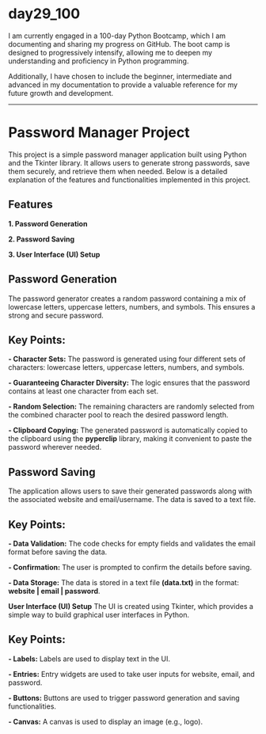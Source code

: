 # day29_100
I am currently engaged in a 100-day Python Bootcamp, which I am documenting and sharing my progress on GitHub. The boot camp is designed to progressively intensify, allowing me to deepen my understanding and proficiency in Python programming.

Additionally, I have chosen to include the beginner, intermediate and advanced in my documentation to provide a valuable reference for my future growth and development.

----------------
# Password Manager Project
This project is a simple password manager application built using Python and the Tkinter library. It allows users to generate strong passwords, save them securely, and retrieve them when needed. Below is a detailed explanation of the features and functionalities implemented in this project.

## Features
__1. Password Generation__

__2. Password Saving__

__3. User Interface (UI) Setup__

## Password Generation

The password generator creates a random password containing a mix of lowercase letters, uppercase letters, numbers, and symbols. This ensures a strong and secure password.

## Key Points:

   __- Character Sets:__ The password is generated using four different sets of characters: lowercase letters, uppercase letters, numbers, and symbols.

   __- Guaranteeing Character Diversity:__ The logic ensures that the password contains at least one character from each set.

   __- Random Selection:__ The remaining characters are randomly selected from the combined character pool to reach the desired password length.

   __- Clipboard Copying:__ The generated password is automatically copied to the clipboard using the __pyperclip__ library, making it convenient to paste the password wherever needed.

## Password Saving
The application allows users to save their generated passwords along with the associated website and email/username. The data is saved to a text file.

## Key Points:

   __- Data Validation:__ The code checks for empty fields and validates the email format before saving the data.

   __- Confirmation:__ The user is prompted to confirm the details before saving.

   __- Data Storage:__ The data is stored in a text file __(data.txt)__ in the format: __website | email | password__.

**User Interface (UI) Setup**
The UI is created using Tkinter, which provides a simple way to build graphical user interfaces in Python.

## Key Points:

   __- Labels:__ Labels are used to display text in the UI.

   __- Entries:__ Entry widgets are used to take user inputs for website, email, and password.

   __- Buttons:__ Buttons are used to trigger password generation and saving functionalities.

   __- Canvas:__ A canvas is used to display an image (e.g., logo).











   
